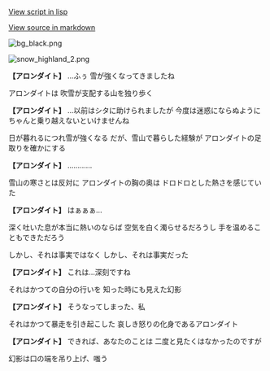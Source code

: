 [View script in lisp](../scripts/202212153.txt)

[View source in markdown](202212153.md)

![bg_black.png](../images/backgrounds/bg_black.png)

![snow_highland_2.png](../images/backgrounds/snow_highland_2.png)

**【アロンダイト】**
…ふぅ
雪が強くなってきましたね

アロンダイトは
吹雪が支配する山を独り歩く

**【アロンダイト】**
…以前はシタに助けられましたが
今度は迷惑にならぬように
ちゃんと乗り越えないといけませんね

日が暮れるにつれ雪が強くなる
だが、雪山で暮らした経験が
アロンダイトの足取りを確かにする

**【アロンダイト】**
…………

雪山の寒さとは反対に
アロンダイトの胸の奥は
ドロドロとした熱さを感じていた

**【アロンダイト】**
はぁぁぁ…

深く吐いた息が本当に熱いのならば
空気を白く濁らせるだろうし
手を温めることもできただろう

しかし、それは事実ではなく
しかし、それは事実だった

**【アロンダイト】**
これは…深刻ですね

それはかつての自分の行いを
知った時にも見えた幻影

**【アロンダイト】**
そうなってしまった、私

それはかつて暴走を引き起こした
哀しき怒りの化身であるアロンダイト

**【アロンダイト】**
できれば、あなたのことは
二度と見たくはなかったのですが

幻影は口の端を吊り上げ、嗤う

